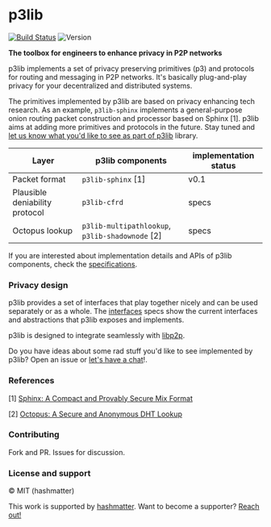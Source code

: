 # p3lib

[![Build Status](https://api.travis-ci.org/hashmatter/p3lib.svg)](https://travis-ci.org/hashmatter/p3lib) ![Version](https://img.shields.io/badge/version-0.1-blue.svg)

**The toolbox for engineers to enhance privacy in P2P networks**

p3lib implements a set of privacy preserving primitives (p3) and protocols for
routing and messaging in P2P networks. It's basically plug-and-play privacy for
your decentralized and distributed systems.

The primitives implemented by p3lib are based on privacy enhancing tech
research. As an example, `p3lib-sphinx` implements a general-purpose onion routing packet
construction and processor based on Sphinx [1]. p3lib aims at adding more primitives and
protocols in the future. Stay tuned and [let us know what you'd like to see as part of p3lib](https://github.com/hashmatter/p3lib/issues/18)
library.

| Layer | p3lib components | implementation status |
| --- | --- | --- |
| Packet format  | `p3lib-sphinx` [1]  | v0.1 |
| Plausible deniability protocol | `p3lib-cfrd` | specs |
| Octopus lookup | `p3lib-multipathlookup`, `p3lib-shadownode` [2] | specs |

If you are interested about implementation details and APIs of p3lib components,
check the [specifications](./specs).

### Privacy design

p3lib provides a set of interfaces that play together nicely and can be used
separately or as a whole. The [interfaces](./specs/interfaces.md) specs show the
current interfaces and abstractions that p3lib exposes and implements.

p3lib is designed to integrate seamlessly with [libp2p](https://github.com/libp2p).

Do you have ideas about some rad stuff you'd like to see implemented by p3lib?
Open an issue or [let's have a chat](https://twitter.com/gpestana)!.

### References

[1] [Sphinx: A Compact and Provably Secure Mix Format](https://www.cypherpunks.ca/~iang/pubs/SphinxOR.pdf)

[2] [Octopus: A Secure and Anonymous DHT Lookup](https://ieeexplore.ieee.org/document/6258005)

### Contributing

Fork and PR. Issues for discussion.

### License and support

© MIT (hashmatter)

This work is supported by [hashmatter](https://hashmatter.com). Want to become
a supporter? [Reach out!](mailto:mx@hashmatter.com?subject=[p3lib]%20Become%20a%20backer!)
